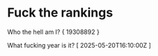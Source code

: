 # Fuck the rankings

Who the hell am I?
{ 19308892 }

What fucking year is it?
[ 2025-05-20T16:10:00Z ]
